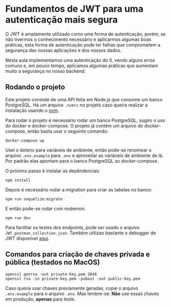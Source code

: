 # Fundamentos de JWT para uma autenticação mais segura

O JWT é amplamente utilizado como uma forma de autenticação, porém, se não tivermos o conhecimento necessário e aplicarmos algumas boas práticas, esta forma de autenticação pode ter falhas que comprometem a segurança das nossas aplicações e dos nossos dados.

Nesta aula implementamos uma autenticação do 0, vendo alguns erros comuns e, em pouco tempo, aplicamos algumas práticas que aumentam muito a segurança no nosso backend.

## Rodando o projeto

Este projeto consiste de uma API feita em Node.js que consome um banco PostgreSQL. Há um arquivo `.nvmrc` no projeto caso queira realizar a instalação usando o [nvm](https://github.com/nvm-sh/nvm).

Para rodar o projeto é necessário rodar um banco PostgreSQL, sugiro o uso do docker e docker-compose. O projeto já contém um arquivo do docker-compose, então basta usar o seguinte comando:

`docker-compose up`

Usei o dotenv para variáveis de ambiente, então pode-se renomear o arquivo `.env.example` para `.env` e aproveitar as variáveis de ambiente de lá. Por padrão elas apontam para o banco PostgreSQL so docker-compose.

O próximo passo é instalar as depêndencias:

`npm install`

Depois é necessário rodar a migration para criar as tabelas no banco:

`npm run sequelize:migrate`

E então pode-se rodar com nodemon:

`npm run dev`

Para facilitar os testes dos endpoints, pode ser usado o arquivo `JWT.postman_collection.json`. Também utilizao bastante o debugger de JWT disponível [aqui](https://jwt.io/).

## Comandos para criação de chaves privada e pública (testados no MacOS)

```
openssl genrsa -out private-key.pem 2048 
openssl rsa -in private-key.pem -pubout -out public-key.pem
```

Caso queira usar chaves previamente geradas, copie o arquivo `.env.example` para o arquivo `.env`. Mas lembre-se: **Não** use essas chaves em produção, **apenas** para teste.
